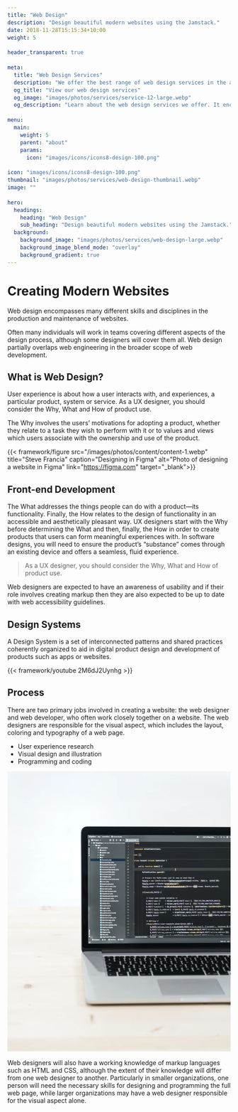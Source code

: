 ```yaml
---
title: "Web Design"
description: "Design beautiful modern websites using the Jamstack."
date: 2018-11-28T15:15:34+10:00
weight: 5

header_transparent: true

meta: 
  title: "Web Design Services"
  description: "We offer the best range of web design services in the area"
  og_title: "View our web design services"
  og_image: "images/photos/services/service-12-large.webp"
  og_description: "Learn about the web design services we offer. It encompasses many different skills and disciplines"

menu:
  main:
    weight: 5
    parent: "about"
    params:
      icon: "images/icons/icons8-design-100.png"

icon: "images/icons/icons8-design-100.png"
thumbnail: "images/photos/services/web-design-thumbnail.webp"
image: ""

hero:
  headings:
    heading: "Web Design"
    sub_heading: "Design beautiful modern websites using the Jamstack."
  background:
    background_image: "images/photos/services/web-design-large.webp"
    background_image_blend_mode: "overlay"
    background_gradient: true
---
```


# Creating Modern Websites

Web design encompasses many different skills and disciplines in the production and maintenance of websites.

Often many individuals will work in teams covering different aspects of the design process, although some designers will cover them all. Web design partially overlaps web engineering in the broader scope of web development.

## What is Web Design?

User experience is about how a user interacts with, and experiences, a particular product, system or service. As a UX designer, you should consider the Why, What and How of product use.

The Why involves the users’ motivations for adopting a product, whether they relate to a task they wish to perform with it or to values and views which users associate with the ownership and use of the product.

{{< framework/figure src="/images/photos/content/content-1.webp" title="Steve Francia"  caption="Designing in Figma" alt="Photo of designing a website in Figma" link="https://figma.com" target="_blank">}}

## Front-end Development

The What addresses the things people can do with a product—its functionality. Finally, the How relates to the design of functionality in an accessible and aesthetically pleasant way. UX designers start with the Why before determining the What and then, finally, the How in order to create products that users can form meaningful experiences with. In software designs, you will need to ensure the product’s “substance” comes through an existing device and offers a seamless, fluid experience.

> As a UX designer, you should consider the Why, What and How of product use.

Web designers are expected to have an awareness of usability and if their role involves creating markup then they are also expected to be up to date with web accessibility guidelines.

## Design Systems

A Design System is a set of interconnected patterns and shared practices coherently organized to aid in digital product design and development of products such as apps or websites.

{{< framework/youtube 2M6dJ2Uynhg >}}

## Process

There are two primary jobs involved in creating a website: the web designer and web developer, who often work closely together on a website. The web designers are responsible for the visual aspect, which includes the layout, coloring and typography of a web page.

- User experience research
- Visual design and illustration
- Programming and coding

![Design In Figma](/images/photos/content/content-1.webp)

Web designers will also have a working knowledge of markup languages such as HTML and CSS, although the extent of their knowledge will differ from one web designer to another. Particularly in smaller organizations, one person will need the necessary skills for designing and programming the full web page, while larger organizations may have a web designer responsible for the visual aspect alone.
